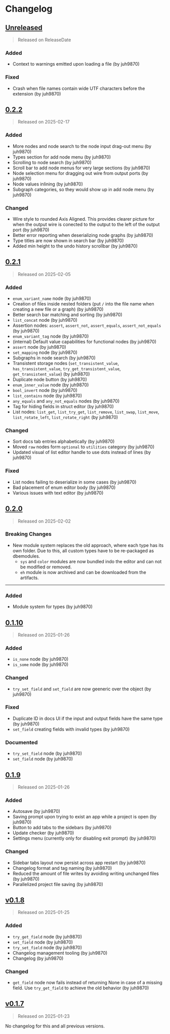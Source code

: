 # Changelog

<!-- next-header -->

## [Unreleased]

> Released on ReleaseDate

### Added

- Context to warnings emitted upon loading a file (by juh9870)

### Fixed

- Crash when file names contain wide UTF characters before the extension (by juh9870)

## [0.2.2]

> Released on 2025-02-17

### Added

- More nodes and node search to the node input drag-out menu (by juh9870)
- Types section for add node menu (by juh9870)
- Scrolling to node search (by juh9870)
- Scroll bar to add node menus for very large sections (by juh9870)
- Node selection menu for dragging out wire from output ports (by juh9870)
- Node values inlining (by juh9870)
- Subgraph categories, so they would show up in add node menu (by juh9870)

### Changed

- Wire style to rounded Axis Aligned. This provides clearer picture for when the output wire is conected to the output to the left of the output port (by juh9870)
- Better error reporting when deserializing node graphs (by juh9870)
- Type titles are now shown in search bar (by juh9870)
- Added min height to the undo history scrollbar (by juh9870)

## [0.2.1]

> Released on 2025-02-05

### Added

- `enum_variant_name` node (by juh9870)
- Creation of files inside nested folders (put `/` into the file name when creating a new file or a graph) (by juh9870)
- Better search bar matching and sorting (by juh9870)
- `list_concat` node (by juh9870)
- Assertion nodes: `assert`, `assert_not`, `assert_equals`, `assert_not_equals` (by juh9870)
- `enum_variant_tag` node (by juh9870)
- (internal) Default value capabilities for functional nodes (by juh9870)
- `assert` node (by juh9870)
- `set_mapping` node (by juh9870)
- Subgraphs in node search (by juh9870)
- Transistent storage nodes (`set_transistent_value`, `has_transistent_value`, `try_get_transistent_value`,
  `get_transistent_value`) (by juh9870)
- Duplicate node button (by juh9870)
- `enum_inner_value` node (by juh9870)
- `bool_invert` node (by juh9870)
- `list_contains` node (by juh9870)
- `any_equals` and `any_not_equals` nodes (by juh9870)
- Tag for hiding fields in struct editor (by juh9870)
- List nodes: `list_get`, `list_try_get`, `list_remove`, `list_swap`, `list_move`, `list_rotate_left`,
  `list_rotate_right` (by juh9870)

### Changed

- Sort docs tab entries alphabetically (by juh9870)
- Moved `raw` nodes form `optional` to `utilities` category (by juh9870)
- Updated visual of list editor handle to use dots instead of lines (by juh9870)

### Fixed

- List nodes failing to deserialize in some cases (by juh9870)
- Bad placement of enum editor body (by juh9870)
- Various issues with text editor (by juh9870)

## [0.2.0]

> Released on 2025-02-02

### Breaking Changes

- New module system replaces the old approach, where each type has its own folder. Due to this, all custom types have to
  be re-packaged as dbemodules.
    - `sys` and `color` modules are now bundled indo the editor and can not be modified or removed.
    - `eh` module is now archived and can be downloaded from the artifacts.

---

### Added

- Module system for types (by juh9870)

## [0.1.10]

> Released on 2025-01-26

### Added

- `is_none` node (by juh9870)
- `is_some` node (by juh9870)

### Changed

- `try_set_field` and `set_field` are now geeneric over the object (by juh9870)

### Fixed

- Duplicate ID in docs UI if the input and output fields have the same type (by juh9870)
- `set_field` creating fields with invalid types (by juh9870)

### Documented

- `try_set_field` node (by juh9870)
- `set_field` node (by juh9870)

## [0.1.9]

> Released on 2025-01-26

### Added

- Autosave (by juh9870)
- Saving prompt upon trying to exist an app while a project is open (by juh9870)
- Button to add tabs to the sidebars (by juh9870)
- Update checker (by juh9870)
- Settings menu (currently only for disabling exit prompt) (by juh9870)

### Changed

- Sidebar tabs layout now persist across app restart (by juh9870)
- Changelog format and tag naming (by juh9870)
- Reduced the amount of file writes by avoiding writing unchanged files (by juh9870)
- Parallelized project file saving (by juh9870)

## [v0.1.8]

> Released on 2025-01-25

### Added

- `try_get_field` node (by juh9870)
- `set_field` node (by juh9870)
- `try_set_field` node (by juh9870)
- Changelog management tooling (by juh9870)
- Changelog (by juh9870)

### Changed

- `get_field` node now fails instead of returning None in case of a missing field. Use `try_get_field` to achieve the
  old behavior (by juh9870)

## [v0.1.7]

> Released on 2025-01-23

No changelog for this and all previous versions.

<!-- next-url -->
[Unreleased]: https://github.com/juh9870/squidhammer/compare/v0.2.2...HEAD
[0.2.2]: https://github.com/juh9870/squidhammer/compare/v0.2.1...v0.2.2

[0.2.1]: https://github.com/juh9870/squidhammer/compare/v0.2.0...v0.2.1

[0.2.0]: https://github.com/juh9870/squidhammer/compare/v0.1.10...v0.2.0

[0.1.10]: https://github.com/juh9870/squidhammer/compare/v0.1.9...v0.1.10

[0.1.9]: https://github.com/juh9870/dbe/compare/squidhammer-v0.1.8...v0.1.9

[v0.1.8]: https://github.com/juh9870/dbe/compare/squidhammer-v0.1.7...squidhammer-v0.1.8

[v0.1.7]: https://github.com/juh9870/dbe/compare/squidhammer-v0.1.6...squidhammer-v0.1.7

[v0.1.6]: https://github.com/juh9870/dbe/compare/squidhammer-v0.1.5...squidhammer-v0.1.6

[v0.1.5]: https://github.com/juh9870/dbe/compare/squidhammer-v0.1.4...squidhammer-v0.1.5

[v0.1.4]: https://github.com/juh9870/dbe/compare/squidhammer-v0.1.3...squidhammer-v0.1.4

[v0.1.3]: https://github.com/juh9870/dbe/compare/scrapyard_editor-v0.1.2...squidhammer-v0.1.3

[v0.1.2]: https://github.com/juh9870/dbe/compare/scrapyard_editor-v0.1.1...scrapyard_editor-v0.1.2

[v0.1.1]: https://github.com/juh9870/dbe/compare/scrapyard_editor-v0.1.0...scrapyard_editor-v0.1.1

[v0.1.0]: https://github.com/juh9870/dbe/tree/scrapyard_editor-v0.1.0